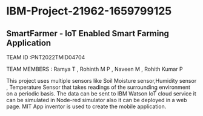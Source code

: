 # IBM-Project-21962-1659799125
## SmartFarmer - IoT Enabled Smart Farming Application

TEAM ID :PNT2022TMID04704 

TEAM MEMBERS : Ramya T , Rohinth M P , Naveen M , Rohith Kumar P

This project uses  multiple sensors  like Soil Moisture sensor,Humidity sensor , Temperature Sensor  that takes readings of the surrounding environment on a periodic basis. The data can be sent to IBM Watson IoT cloud service it can be simulated in Node-red simulator also it can be deployed in a web page. MIT App inventor is used to create the mobile application.

